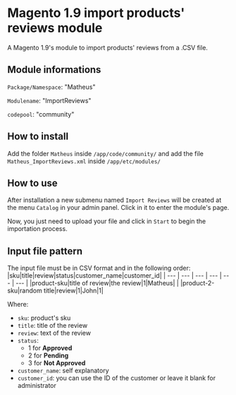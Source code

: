 # Magento 1.9 import products' reviews module
A Magento 1.9's module to import products' reviews from a .CSV file.

## Module informations
`Package/Namespace`: "Matheus"  

`Modulename`: "ImportReviews"

`codepool`: "community"  

## How to install
Add the folder `Matheus` inside `/app/code/community/` and add the file `Matheus_ImportReviews.xml` inside `/app/etc/modules/`

## How to use
After installation a new submenu named `Import Reviews` will be created at the menu `Catalog` in your admin panel. Click in it to enter the module's page. 



Now, you just need to upload your file and click in `Start` to begin the importation process.




## Input file pattern
The input file must be in CSV format and in the following order:
|sku|title|review|status|customer_name|customer_id|
| --- | --- | --- | --- | --- | --- | 
|product-sku|title of review|the review|1|Matheus| |
|product-2-sku|random title|review|1|John|1|

Where:
* `sku`: product's sku
* `title`: title of the review
* `review`: text of the review
* `status`:
  * 1 for **Approved**
  * 2 for **Pending**
  * 3 for **Not Approved**
* `customer_name`: self explanatory
* `customer_id`: you can use the ID of the customer or leave it blank for administrator

